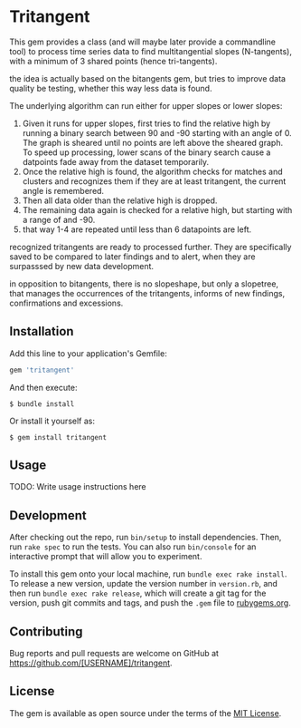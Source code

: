 # Tritangent

This gem provides a class (and will maybe later provide a commandline tool) to process 
time series data to find multitangential slopes (N-tangents), with a minimum of 3 
shared points (hence tri-tangents). 

the idea is actually based on the bitangents gem, but tries to improve data quality be
testing, whether this way less data is found. 

The underlying algorithm can run either for upper slopes or lower slopes:

1. Given it runs for upper slopes, first tries to find the relative high
   by running a binary search between 90 and -90 starting with an angle of 0.
   The graph is sheared until no points are left above the sheared graph. 
   To speed up processing, lower scans of the binary search cause a datpoints 
   fade away from the dataset temporarily.
2. Once the relative high is found, the algorithm checks for matches and clusters and 
   recognizes them if they are at least tritangent, the current angle is remembered.
3. Then all data older than the relative high is dropped.
4. The remaining data again is checked for a relative high, but starting with a range
   of <current angle> and -90.
5. that way 1-4 are repeated until less than 6 datapoints are left.

recognized tritangents are ready to processed further. They are specifically saved to be 
compared to later findings and to alert, when they are surpasssed by new data development.

in opposition to bitangents, there is no slopeshape, but only a slopetree, that manages 
the occurrences of the tritangents, informs of new findings, confirmations and excessions.


## Installation

Add this line to your application's Gemfile:

```ruby
gem 'tritangent'
```

And then execute:

    $ bundle install

Or install it yourself as:

    $ gem install tritangent

## Usage

TODO: Write usage instructions here

## Development

After checking out the repo, run `bin/setup` to install dependencies. Then, run `rake spec` to run the tests. You can also run `bin/console` for an interactive prompt that will allow you to experiment.

To install this gem onto your local machine, run `bundle exec rake install`. To release a new version, update the version number in `version.rb`, and then run `bundle exec rake release`, which will create a git tag for the version, push git commits and tags, and push the `.gem` file to [rubygems.org](https://rubygems.org).

## Contributing

Bug reports and pull requests are welcome on GitHub at https://github.com/[USERNAME]/tritangent.


## License

The gem is available as open source under the terms of the [MIT License](https://opensource.org/licenses/MIT).

